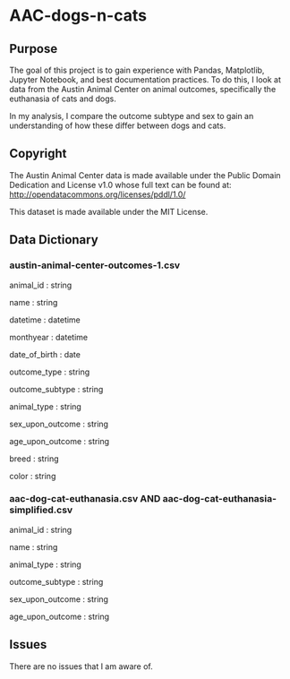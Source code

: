 # AAC-dogs-n-cats
## Purpose
The goal of this project is to gain experience with Pandas, Matplotlib, Jupyter Notebook, and best documentation practices. To do this, I look at data from the Austin Animal Center on animal outcomes, specifically the euthanasia of cats and dogs.

In my analysis, I compare the outcome subtype and sex to gain an understanding of how these differ between dogs and cats.

## Copyright
The Austin Animal Center data is made available under the Public Domain Dedication and License v1.0 whose full text can be found at: http://opendatacommons.org/licenses/pddl/1.0/

This dataset is made available under the MIT License.

## Data Dictionary
### austin-animal-center-outcomes-1.csv
animal_id : string

name  : string

datetime  : datetime

monthyear : datetime

date_of_birth : date

outcome_type  : string

outcome_subtype : string

animal_type : string

sex_upon_outcome  : string

age_upon_outcome  : string

breed : string

color : string

### aac-dog-cat-euthanasia.csv AND aac-dog-cat-euthanasia-simplified.csv
animal_id : string

name  : string

animal_type : string

outcome_subtype : string

sex_upon_outcome  : string

age_upon_outcome  : string

## Issues
There are no issues that I am aware of.
